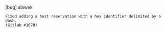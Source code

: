 [bug] slawek

    Fixed adding a host reservation with a hex identifier delimited by a
    dash.
    (Gitlab #1670)
